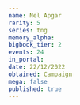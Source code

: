 ```yaml
---
name: Nel Apgar
rarity: 5
series: tng
memory_alpha:
bigbook_tier: 2
events: 24
in_portal:
date: 22/12/2022
obtained: Campaign
mega: false
published: true
---
```



